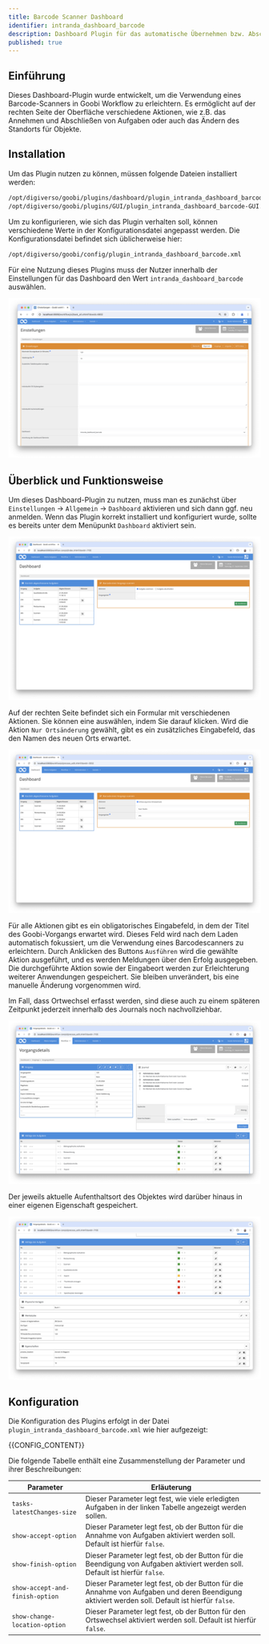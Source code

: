 ```yaml
---
title: Barcode Scanner Dashboard
identifier: intranda_dashboard_barcode
description: Dashboard Plugin für das automatische Übernehmen bzw. Abschließen von Arbeitsschritten sowie zur Änderung von Standortangaben mittels Barcode-Scanner
published: true
---
```


## Einführung
Dieses Dashboard-Plugin wurde entwickelt, um die Verwendung eines Barcode-Scanners in Goobi Workflow zu erleichtern. Es ermöglicht auf der rechten Seite der Oberfläche verschiedene Aktionen, wie z.B. das Annehmen und Abschließen von Aufgaben oder auch das Ändern des Standorts für Objekte.

## Installation
Um das Plugin nutzen zu können, müssen folgende Dateien installiert werden:

```bash
/opt/digiverso/goobi/plugins/dashboard/plugin_intranda_dashboard_barcode.jar
/opt/digiverso/goobi/plugins/GUI/plugin_intranda_dashboard_barcode-GUI.jar
```

Um zu konfigurieren, wie sich das Plugin verhalten soll, können verschiedene Werte in der Konfigurationsdatei angepasst werden. Die Konfigurationsdatei befindet sich üblicherweise hier:

```bash
/opt/digiverso/goobi/config/plugin_intranda_dashboard_barcode.xml
```

Für eine Nutzung dieses Plugins muss der Nutzer innerhalb der Einstellungen für das Dashboard den Wert `intranda_dashboard_barcode` auswählen. 

![Auswahl des Dashboards in den Nutzereinstellungen](screen1_de.png)


## Überblick und Funktionsweise
Um dieses Dashboard-Plugin zu nutzen, muss man es zunächst über `Einstellungen` -> `Allgemein` -> `Dashboard` aktivieren und sich dann ggf. neu anmelden. Wenn das Plugin korrekt installiert und konfiguriert wurde, sollte es bereits unter dem Menüpunkt `Dashboard` aktiviert sein.

![Das Annehmen und Abschließen von Aufgaben](screen2_de.png)

Auf der rechten Seite befindet sich ein Formular mit verschiedenen Aktionen. Sie können eine auswählen, indem Sie darauf klicken. Wird die Aktion `Nur Ortsänderung` gewählt, gibt es ein zusätzliches Eingabefeld, das den Namen des neuen Orts erwartet. 

![Die Erfassung eines Ortswechsels](screen3_de.png)

Für alle Aktionen gibt es ein obligatorisches Eingabefeld, in dem der Titel des Goobi-Vorgangs erwartet wird. Dieses Feld wird nach dem Laden automatisch fokussiert, um die Verwendung eines Barcodescanners zu erleichtern. Durch Anklicken des Buttons `Ausführen` wird die gewählte Aktion ausgeführt, und es werden Meldungen über den Erfolg ausgegeben. Die durchgeführte Aktion sowie der Eingabeort werden zur Erleichterung weiterer Anwendungen gespeichert. Sie bleiben unverändert, bis eine manuelle Änderung vorgenommen wird.

Im Fall, dass Ortwechsel erfasst werden, sind diese auch zu einem späteren Zeitpunkt jederzeit innerhalb des Journals noch nachvollziehbar.

![Gespeicherte Informationen zum Ortswechsel im Journal](screen4_de.png)

Der jeweils aktuelle Aufenthaltsort des Objektes wird darüber hinaus in einer eigenen Eigenschaft gespeichert.

![Aktueller Ort innerhalb einer Eigenschaft](screen5_de.png)

## Konfiguration
Die Konfiguration des Plugins erfolgt in der Datei `plugin_intranda_dashboard_barcode.xml` wie hier aufgezeigt:

{{CONFIG_CONTENT}}

Die folgende Tabelle enthält eine Zusammenstellung der Parameter und ihrer Beschreibungen:

Parameter               | Erläuterung
------------------------|------------------------------------
| `tasks-latestChanges-size` | Dieser Parameter legt fest, wie viele erledigten Aufgaben in der linken Tabelle angezeigt werden sollen. |
| `show-accept-option` | Dieser Parameter legt fest, ob der Button für die Annahme von Aufgaben aktiviert werden soll. Default ist hierfür `false`. |
| `show-finish-option` | Dieser Parameter legt fest, ob der Button für die Beendigung von Aufgaben aktiviert werden soll. Default ist hierfür `false`.|
| `show-accept-and-finish-option` | Dieser Parameter legt fest, ob der Button für die Annahme von Aufgaben und deren Beendigung aktiviert werden soll. Default ist hierfür `false`. |
| `show-change-location-option` | Dieser Parameter legt fest, ob der Button für den Ortswechsel aktiviert werden soll. Default ist hierfür `false`. |